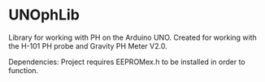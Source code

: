 # UNOphLib
Library for working with PH on the Arduino UNO. 
Created for working with the H-101 PH probe and Gravity PH Meter V2.0. 

Dependencies:
Project requires EEPROMex.h to be installed in order to function.
